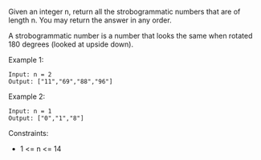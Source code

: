 Given an integer n, return all the strobogrammatic numbers that are of length n. You may return the answer in any order.

A strobogrammatic number is a number that looks the same when rotated 180 degrees (looked at upside down).

 

Example 1:
```
Input: n = 2
Output: ["11","69","88","96"]
```

Example 2:
```
Input: n = 1
Output: ["0","1","8"]
```

Constraints:

- 1 <= n <= 14